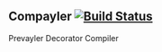 ## Compayler [![Build Status](https://api.travis-ci.org/sormuras/compayler.png)](https://travis-ci.org/sormuras/compayler)

Prevayler Decorator Compiler
